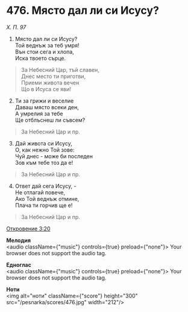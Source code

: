 # 476. Място дал ли си Исусу?

_Х. П. 97_

1. Място дал ли си Исусу?  
Той веднъж за теб умря!  
Вън стои сега и хлопа,  
Иска твоето сърце.  

> За Небесний Цар, тъй славен,  
> Днес место ти приготви,  
> Приеми живота вечен  
> Що в Исуса се яви!

2. Ти за грижи и веселие  
Даваш място всеки ден,  
А умрелия за тебе  
Ще отблъснеш ли съвсем?  

> За Небесний Цар и пр.  

3. Дай живота си Исусу,  
О, как нежно Той зове:  
Чуй днес - може би последен  
Зов към тебе тоз да е!  

> За Небесний Цар и пр.  

4. Ответ дай сега Исусу, -  
Не отлагай повече,  
Ако Той веднъж отмине,  
Плача ти горчив ще е!  

> За Небесний Цар и пр.

[Откровение 3:20](http://biblia.bg/index.php?k=66&g=3&s=20)

**Мелодия**  
<audio className={"music"} controls={true} preload={"none"}>
    <source src="/pesnarka/mp3/476.mp3" type="audio/mpeg"/>
    Your browser does not support the audio tag.
</audio>

**Едноглас**  
<audio className={"music"} controls={true} preload={"none"}>
    <source src="/pesnarka/transp/476.mp3" type="audio/mpeg"/>
    Your browser does not support the audio tag.
</audio>

**Ноти**  
<img alt="ноти" className={"score"} height="300" src="/pesnarka/scores/476.jpg" width="212"/>
